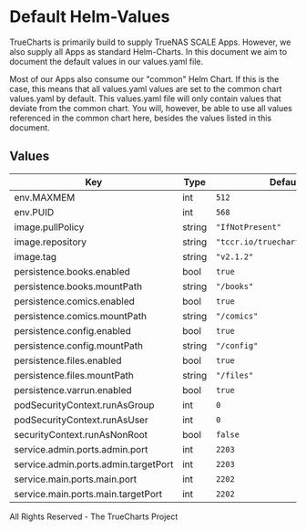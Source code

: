# Default Helm-Values

TrueCharts is primarily build to supply TrueNAS SCALE Apps.
However, we also supply all Apps as standard Helm-Charts. In this document we aim to document the default values in our values.yaml file.

Most of our Apps also consume our "common" Helm Chart.
If this is the case, this means that all values.yaml values are set to the common chart values.yaml by default. This values.yaml file will only contain values that deviate from the common chart.
You will, however, be able to use all values referenced in the common chart here, besides the values listed in this document.

## Values

| Key | Type | Default | Description |
|-----|------|---------|-------------|
| env.MAXMEM | int | `512` |  |
| env.PUID | int | `568` |  |
| image.pullPolicy | string | `"IfNotPresent"` |  |
| image.repository | string | `"tccr.io/truecharts/ubooquity"` |  |
| image.tag | string | `"v2.1.2"` |  |
| persistence.books.enabled | bool | `true` |  |
| persistence.books.mountPath | string | `"/books"` |  |
| persistence.comics.enabled | bool | `true` |  |
| persistence.comics.mountPath | string | `"/comics"` |  |
| persistence.config.enabled | bool | `true` |  |
| persistence.config.mountPath | string | `"/config"` |  |
| persistence.files.enabled | bool | `true` |  |
| persistence.files.mountPath | string | `"/files"` |  |
| persistence.varrun.enabled | bool | `true` |  |
| podSecurityContext.runAsGroup | int | `0` |  |
| podSecurityContext.runAsUser | int | `0` |  |
| securityContext.runAsNonRoot | bool | `false` |  |
| service.admin.ports.admin.port | int | `2203` |  |
| service.admin.ports.admin.targetPort | int | `2203` |  |
| service.main.ports.main.port | int | `2202` |  |
| service.main.ports.main.targetPort | int | `2202` |  |

All Rights Reserved - The TrueCharts Project
